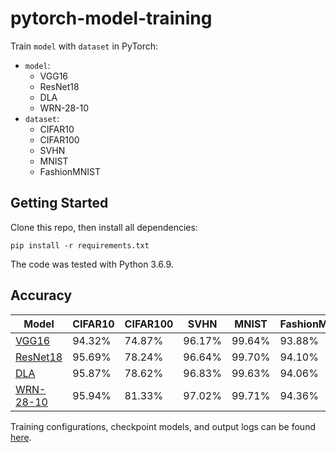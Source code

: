 # pytorch-model-training

Train `model` with `dataset` in PyTorch:
- `model`:
    - VGG16
    - ResNet18
    - DLA
    - WRN-28-10
- `dataset`:
    - CIFAR10
    - CIFAR100
    - SVHN
    - MNIST
    - FashionMNIST

## Getting Started
Clone this repo, then install all dependencies:
```
pip install -r requirements.txt
```
The code was tested with Python 3.6.9.

## Accuracy
| Model             | CIFAR10   | CIFAR100  | SVHN  | MNIST | FashionMNIST  |
| ----------------- | --------- | --------- | ----- | ----- | ------------- |
| [VGG16](https://arxiv.org/abs/1409.1556)          | 94.32%    | 74.87%    | 96.17%    | 99.64%    | 93.88%    |
| [ResNet18](https://arxiv.org/abs/1512.03385)      | 95.69%    | 78.24%    | 96.64%    | 99.70%    | 94.10%    |
| [DLA](https://arxiv.org/abs/1707.06484.pdf)       | 95.87%    | 78.62%    | 96.83%    | 99.63%    | 94.06%    |
| [WRN-28-10](https://arxiv.org/abs/1605.07146.pdf) | 95.94%    | 81.33%    | 97.02%    | 99.71%    | 94.36%    |

Training configurations, checkpoint models, and output logs can be found [here](https://drive.google.com/drive/folders/1ElZTzo-PAht4uwOsYotIyrd4kVisY1jV?usp=sharing).
